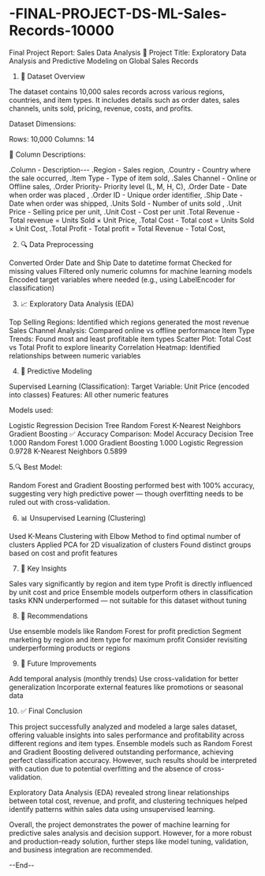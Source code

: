 # -FINAL-PROJECT-DS-ML-Sales-Records-10000
Final Project Report: Sales Data Analysis 
📝 Project Title: Exploratory Data Analysis and Predictive Modeling on Global Sales Records

1. 📁 Dataset Overview


The dataset contains 10,000 sales records across various regions, countries, and item types. It includes details such as order dates, sales channels, units sold, pricing, revenue, costs, and profits.

Dataset Dimensions:

Rows: 10,000 Columns: 14

📌 Column Descriptions:

.Column - Description--- .Region - Sales region, .Country - Country where the sale occurred, .Item Type - Type of item sold, .Sales Channel - Online or Offline sales, .Order Priority- Priority level (L, M, H, C), .Order Date - Date when order was placed , .Order ID - Unique order identifier, .Ship Date - Date when order was shipped, .Units Sold - Number of units sold , .Unit Price - Selling price per unit, .Unit Cost - Cost per unit .Total Revenue - Total revenue = Units Sold × Unit Price, .Total Cost - Total cost = Units Sold × Unit Cost, .Total Profit - Total profit = Total Revenue - Total Cost,

2. 🔍 Data Preprocessing


Converted Order Date and Ship Date to datetime format Checked for missing values Filtered only numeric columns for machine learning models Encoded target variables where needed (e.g., using LabelEncoder for classification)

3. 📈 Exploratory Data Analysis (EDA)


Top Selling Regions: Identified which regions generated the most revenue Sales Channel Analysis: Compared online vs offline performance Item Type Trends: Found most and least profitable item types Scatter Plot: Total Cost vs Total Profit to explore linearity Correlation Heatmap: Identified relationships between numeric variables

4. 🧠 Predictive Modeling


Supervised Learning (Classification): Target Variable: Unit Price (encoded into classes) Features: All other numeric features

Models used:

Logistic Regression
Decision Tree
Random Forest
K-Nearest Neighbors
Gradient Boosting
✅ Accuracy Comparison: Model Accuracy Decision Tree 1.000 Random Forest 1.000 Gradient Boosting 1.000 Logistic Regression 0.9728 K-Nearest Neighbors 0.5899

5.🔍 Best Model:


Random Forest and Gradient Boosting performed best with 100% accuracy, suggesting very high predictive power — though overfitting needs to be ruled out with cross-validation.

6. 📊 Unsupervised Learning (Clustering)


Used K-Means Clustering with Elbow Method to find optimal number of clusters Applied PCA for 2D visualization of clusters Found distinct groups based on cost and profit features

7. 🎯 Key Insights


Sales vary significantly by region and item type Profit is directly influenced by unit cost and price Ensemble models outperform others in classification tasks KNN underperformed — not suitable for this dataset without tuning

8. 📌 Recommendations


Use ensemble models like Random Forest for profit prediction Segment marketing by region and item type for maximum profit Consider revisiting underperforming products or regions

9. 📁 Future Improvements


Add temporal analysis (monthly trends) Use cross-validation for better generalization Incorporate external features like promotions or seasonal data

10. ✅ Final Conclusion


This project successfully analyzed and modeled a large sales dataset, offering valuable insights into sales performance and profitability across different regions and item types. Ensemble models such as Random Forest and Gradient Boosting delivered outstanding performance, achieving perfect classification accuracy. However, such results should be interpreted with caution due to potential overfitting and the absence of cross-validation.


Exploratory Data Analysis (EDA) revealed strong linear relationships between total cost, revenue, and profit, and clustering techniques helped identify patterns within sales data using unsupervised learning.


Overall, the project demonstrates the power of machine learning for predictive sales analysis and decision support. However, for a more robust and production-ready solution, further steps like model tuning, validation, and business integration are recommended.


--End--
